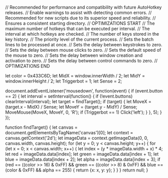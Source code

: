 // Recommended for performance and compatibility with future AutoHotkey releases.
// Enable warnings to assist with detecting common errors.
// Recommended for new scripts due to its superior speed and reliability.
// Ensures a consistent starting directory.
// OPTIMIZATIONS START
// The maximum number of hotkeys that can be executed per interval.
// The interval at which hotkeys are checked.
// The number of keys stored in the key history.
// The priority level of the current process.
// Sets the batch lines to be processed at once.
// Sets the delay between keystrokes to zero.
// Sets the delay between mouse clicks to zero.
// Sets the default speed of the mouse to zero.
// Sets the delay between window creation and activation to zero.
// Sets the delay between control commands to zero.
// OPTIMIZATIONS END

let color = 0x433C6D;
let MidX = window.innerWidth / 2;
let MidY = window.innerHeight / 2;
let Triggerbot = 1;
let Sense = 2;

document.addEventListener('mousedown', function(event) {
    if (event.button == 2) {
        let interval = setInterval(function() {
            if (!event.buttons) clearInterval(interval);
            let target = findTarget();
            if (target) {
                let MoveX = (target.x - MidX) / Sense;
                let MoveY = (target.y - MidY) / Sense;
                MoveMouse(MoveX, MoveY, 0, 'R');
                if (Triggerbot == 1) Click('left');
            }
        }, 5);
    }
});

function findTarget() {
    let canvas = document.getElementsByTagName('canvas')[0];
    let context = canvas.getContext('2d');
    let imageData = context.getImageData(0, 0, canvas.width, canvas.height);
    for (let y = 0; y < canvas.height; y++) {
        for (let x = 0; x < canvas.width; x++) {
            let index = (y * imageData.width + x) * 4;
            let red = imageData.data[index];
            let green = imageData.data[index + 1];
            let blue = imageData.data[index + 2];
            let alpha = imageData.data[index + 3];
            if (red == ((color >> 16) & 0xFF) &&
                green == ((color >> 8) & 0xFF) &&
                blue == (color & 0xFF) &&
                alpha == 255) {
                return {x: x, y: y};
            }
        }
    }
    return null;
}
